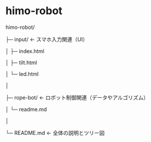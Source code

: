 # himo-robot
himo-robot/

├─ input/        ← スマホ入力関連（UI）

│   ├─ index.html

│   ├─ tilt.html

│   └─ led.html

│

├─ rope-bot/     ← ロボット制御関連（データやアルゴリズム）

│   └─ readme.md

│

└─ README.md     ← 全体の説明とツリー図
 
